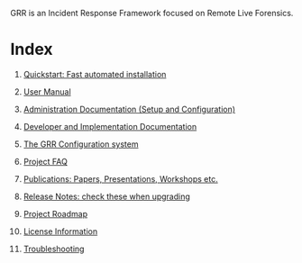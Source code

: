 GRR is an Incident Response Framework focused on Remote Live Forensics.

# Index

1.  [Quickstart: Fast automated installation](quickstart.md)

2.  [User Manual](user_manual.md)

3.  [Administration Documentation (Setup and Configuration)](admin.md)

4.  [Developer and Implementation Documentation](implementation.md)

5.  [The GRR Configuration system](configuration.md)

6.  [Project FAQ](faq.md)

7.  [Publications: Papers, Presentations, Workshops
    etc.](publications.md)

8.  [Release Notes: check these when upgrading](releasenotes.md)

9.  [Project Roadmap](roadmap.md)

10. [License Information](licenses.md)

11. [Troubleshooting](troubleshooting.md)

